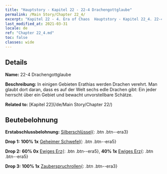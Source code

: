 ```yaml
---
title: "Hauptstory - Kapitel 22 - 22-4 Drachengottglaube"
permalink: /Main Story/Chapter 22_4/
excerpt: "Kapitel 22 - 4. Era of Chaos  Hauptstory - Kapitel 22_4. 22-4 Drachengottglaube"
last_modified_at: 2021-03-31
locale: de
ref: "Chapter 22_4.md"
toc: false
classes: wide
---
```


## Details

 **Name:** 22-4 Drachengottglaube

 **Beschreibung:** In einigen Gebieten Erathias werden Drachen verehrt. Man glaubt dort daran, dass es auf der Welt sechs edle Drachen gibt: Ein jeder herrscht über ein Gebiet und bewacht unvorstellbare Schätze.

 **Related to:** [Kapitel 22](/de/Main Story/Chapter 22/)

## Beutebelohnung

 **Erstabschlussbelohnung:** [Silberschlüssel](/de/Items/con_693/){: .btn .btn--era3}

 **Drop 1:** **100% 1x** [Geheimer Schwefel](/de/Items/mat_78/){: .btn .btn--era5}

 **Drop 2:** **60% 0x** [Ewiges Erz](/de/Items/mat_68/){: .btn .btn--era5}, **40% 1x** [Ewiges Erz](/de/Items/mat_68/){: .btn .btn--era5}

 **Drop 3:** **100% 1x** [Zauberspruchrollen](/de/Items/con_694/){: .btn .btn--era3}

